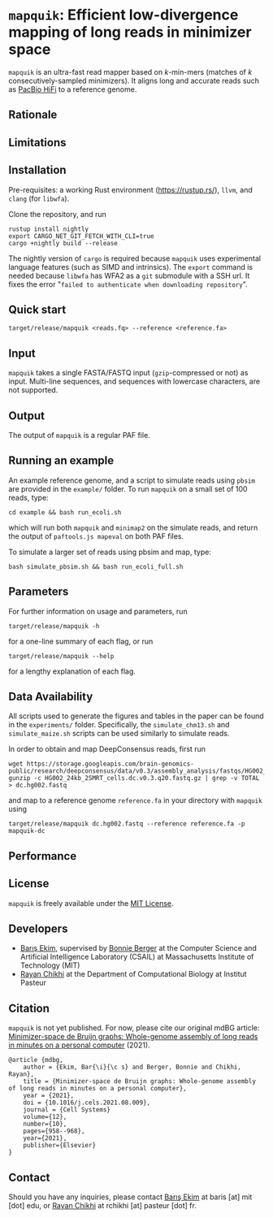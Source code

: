 
`mapquik`: Efficient low-divergence mapping of long reads in minimizer space
=========

`mapquik` is an ultra-fast read mapper based on $k$-min-mers (matches of $k$ consecutively-sampled minimizers). It aligns long and accurate reads such as [PacBio HiFi](https://www.pacb.com/smrt-science/smrt-sequencing/hifi-reads-for-highly-accurate-long-read-sequencing/) to a reference genome.

## Rationale

## Limitations

## Installation

Pre-requisites: a working Rust environment (https://rustup.rs/), `llvm`, and `clang` (for `libwfa`).

Clone the repository, and run 

```
rustup install nightly
export CARGO_NET_GIT_FETCH_WITH_CLI=true
cargo +nightly build --release
```

The nightly version of `cargo` is required because `mapquik` uses experimental language features (such as SIMD and intrinsics). The `export` command is needed because `libwfa` has WFA2 as a `git` submodule with a SSH url. It fixes the error "`failed to authenticate when downloading repository`".

## Quick start

`target/release/mapquik <reads.fq> --reference <reference.fa>`

## Input

`mapquik` takes a single FASTA/FASTQ input (`gzip`-compressed or not) as input. Multi-line sequences, and sequences with lowercase characters, are not supported. 

## Output

The output of `mapquik` is a regular PAF file.

## Running an example

An example reference genome, and a script to simulate reads using `pbsim` are provided in the `example/` folder. To run `mapquik` on a small set of 100 reads, type:

`cd example && bash run_ecoli.sh`

which will run both `mapquik` and `minimap2` on the simulate reads, and return the output of `paftools.js mapeval` on both PAF files.

To simulate a larger set of reads using pbsim and map, type:

`bash simulate_pbsim.sh && bash run_ecoli_full.sh`


## Parameters

For further information on usage and parameters, run

`target/release/mapquik -h`

for a one-line summary of each flag, or run

`target/release/mapquik --help`

for a lengthy explanation of each flag.

## Data Availability

All scripts used to generate the figures and tables in the paper can be found in the `experiments/` folder. Specifically, the `simulate_chm13.sh` and `simulate_maize.sh` scripts can be used similarly to simulate reads. 

In order to obtain and map DeepConsensus reads, first run

```
wget https://storage.googleapis.com/brain-genomics-public/research/deepconsensus/data/v0.3/assembly_analysis/fastqs/HG002_24kb_2SMRT_cells.dc.v0.3.q20.fastq.gz
gunzip -c HG002_24kb_2SMRT_cells.dc.v0.3.q20.fastq.gz | grep -v TOTAL > dc.hg002.fastq
```

and map to a reference genome `reference.fa` in your directory with `mapquik` using

`target/release/mapquik dc.hg002.fastq --reference reference.fa -p mapquik-dc`

## Performance

## License

`mapquik` is freely available under the [MIT License](https://opensource.org/licenses/MIT).

## Developers

* [Barış Ekim](http://people.csail.mit.edu/ekim/), supervised by [Bonnie Berger](http://people.csail.mit.edu/bab/) at the Computer Science and Artificial Intelligence Laboratory (CSAIL) at Massachusetts Institute of Technology (MIT)
* [Rayan Chikhi](http://rayan.chikhi.name) at the Department of Computational Biology at Institut Pasteur


## Citation

`mapquik` is not yet published. For now, please cite our original mdBG article: [Minimizer-space de Bruijn graphs: Whole-genome assembly of long reads in minutes on a personal computer](https://www.sciencedirect.com/science/article/pii/S240547122100332X) (2021).

```
@article {mdbg,
	author = {Ekim, Bar{\i}{\c s} and Berger, Bonnie and Chikhi, Rayan},
	title = {Minimizer-space de Bruijn graphs: Whole-genome assembly of long reads in minutes on a personal computer},
	year = {2021},
	doi = {10.1016/j.cels.2021.08.009},
	journal = {Cell Systems}
	volume={12},
  	number={10},
  	pages={958--968},
  	year={2021},
  	publisher={Elsevier}
}
```

## Contact

Should you have any inquiries, please contact [Barış Ekim](http://people.csail.mit.edu/ekim/) at baris [at] mit [dot] edu, or [Rayan Chikhi](http://rayan.chikhi.name) at rchikhi [at] pasteur [dot] fr.

